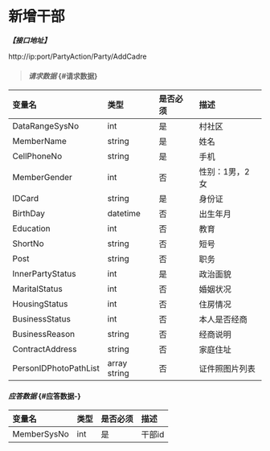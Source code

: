 # 新增干部

_**【接口地址】**_

http://ip:port/PartyAction/Party/AddCadre

> #### _请求数据_ {#请求数据}

| 变量名 | 类型 | 是否必须 | 描述 |
| :--- | :--- | :--- | :--- |
| DataRangeSysNo | int | 是 | 村社区 |
| MemberName | string | 是 | 姓名 |
| CellPhoneNo | string | 是 | 手机 |
| MemberGender | int | 否 | 性别：1男，2女 |
| IDCard | string | 是 | 身份证 |
| BirthDay | datetime | 否 | 出生年月 |
| Education | int | 否 | 教育 |
| ShortNo | string | 否 | 短号 |
| Post | string | 否 | 职务 |
| InnerPartyStatus | int | 是 | 政治面貌 |
| MaritalStatus | int | 否 | 婚姻状况 |
| HousingStatus | int | 否 | 住房情况 |
| BusinessStatus | int | 否 | 本人是否经商 |
| BusinessReason | string | 否 | 经商说明 |
| ContractAddress | string | 否 | 家庭住址 |
| PersonIDPhotoPathList | array string | 否 | 证件照图片列表 |

#### _应答数据_ {#应答数据-}

| 变量名 | 类型 | 是否必须 | 描述 |
| :--- | :--- | :--- | :--- |
| MemberSysNo | int | 是 | 干部id |



